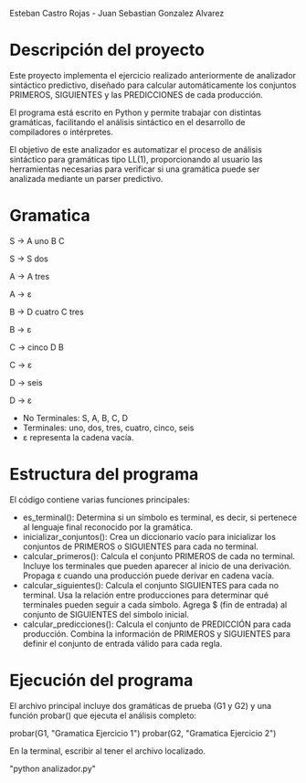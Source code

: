 Esteban Castro Rojas - Juan Sebastian Gonzalez Alvarez

# Descripción del proyecto

Este proyecto implementa el ejercicio realizado anteriormente de analizador sintáctico predictivo, diseñado para calcular automáticamente los conjuntos PRIMEROS, SIGUIENTES y las PREDICCIONES de cada producción.

El programa está escrito en Python y permite trabajar con distintas gramáticas, facilitando el análisis sintáctico en el desarrollo de compiladores o intérpretes.

El objetivo de este analizador es automatizar el proceso de análisis sintáctico para gramáticas tipo LL(1), proporcionando al usuario las herramientas necesarias para verificar si una gramática puede ser analizada mediante un parser predictivo.

# Gramatica

S → A uno B C

S → S dos

A → A tres

A → ε

B → D cuatro C tres

B → ε

C → cinco D B

C → ε

D → seis

D → ε

- No Terminales: S, A, B, C, D
- Terminales: uno, dos, tres, cuatro, cinco, seis
- ε representa la cadena vacía.

# Estructura del programa

El código contiene varias funciones principales:

- es_terminal(): Determina si un símbolo es terminal, es decir, si pertenece al lenguaje final reconocido por la gramática.
- inicializar_conjuntos(): Crea un diccionario vacío para inicializar los conjuntos de PRIMEROS o SIGUIENTES para cada no terminal.
- calcular_primeros(): Calcula el conjunto PRIMEROS de cada no terminal. Incluye los terminales que pueden aparecer al inicio de una derivación. Propaga ε cuando una producción puede derivar en cadena vacía.
- calcular_siguientes(): Calcula el conjunto SIGUIENTES para cada no terminal. Usa la relación entre producciones para determinar qué terminales pueden seguir a cada símbolo. Agrega $ (fin de entrada) al conjunto de SIGUIENTES del símbolo inicial.
- calcular_predicciones(): Calcula el conjunto de PREDICCIÓN para cada producción. Combina la información de PRIMEROS y SIGUIENTES para definir el conjunto de entrada válido para cada regla.

# Ejecución del programa

El archivo principal incluye dos gramáticas de prueba (G1 y G2) y una función probar() que ejecuta el análisis completo:

probar(G1, "Gramatica Ejercicio 1")
probar(G2, "Gramatica Ejercicio 2")

En la terminal, escribir al tener el archivo localizado.


"python analizador.py"
